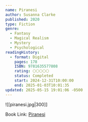 ```yaml
---
name: Piranesi
author: Susanna Clarke
published: 2020
type: Fiction
genre:
  - Fantasy
  - Magical Realism
  - Mystery
  - Psychological
readingHistory:
  - format: Digital
    pages: 178
    ISBN: 9781635577808
    rating: 🌕🌕🌕🌕🌕
    status: Completed
    start: 2024-12-31T10:00:00
    end: 2025-01-03T10:01:35
updated: 2025-05-15 19:01:06 -0500
---
```


![[piranesi.jpg|300]]

Book Link: [Piranesi](https://www.goodreads.com/book/show/50202953-piranesi)
